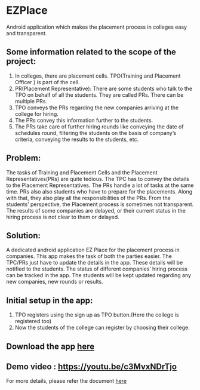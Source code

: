 # EZPlace
Android application which makes the placement process in colleges easy and transparent.

## Some information related to the scope of the project:
1. In colleges, there are placement cells. TPO(Training and Placement Officer ) is part of the cell. 
2. PR(Placement Representative): There are some students who talk to the TPO on behalf 
of all the students. They are called PRs. There can be multiple PRs.
3. TPO conveys the PRs regarding the new companies arriving at the college for hiring.
4. The PRs convey this information further to the students. 
5. The PRs take care of further hiring rounds like conveying the date of schedules round, 
filtering the students on the basis of company’s criteria, conveying the results to the students, etc.

## Problem:
The tasks of Training and Placement Cells and the Placement Representatives(PRs) are quite tedious. 
The TPC has to convey the details to the Placement Representatives. The PRs handle a lot of tasks at 
the same time. PRs also also students who have to prepare for the placements. Along with that, they 
also play all the responsibilities of the PRs.
From the students’ perspective, the Placement process is sometimes not transparent. The results of some
companies are delayed, or their current status in the hiring process is not clear to them or delayed. 

## Solution:
A dedicated android application EZ Place for the placement process in companies. This app makes the 
task of both the parties easier. The TPC/PRs just have to update the details in the app. These details
will be notified to the students. The status of different companies’ hiring process can be tracked in 
the app. The students will be kept updated regarding any new companies, new rounds or results. 

## Initial setup in the app:
1. TPO registers using the sign up as TPO button.(Here the college is registered too)
2. Now the students of the college can register by choosing their college.

## Download the app <a href="https://drive.google.com/file/d/1iqnJUGewZIM1sbPSeH-9AuGu29BHWJIA/view?usp=sharing" target="_blank">here</a>

## Demo video : https://youtu.be/c3MvxNDrTjo

For more details, please refer the document <a href="https://docs.google.com/document/d/1x_TaXbmFrVAMO1qJbYWGWiiYCg7ISGR-vHFbN1cBPR8/edit?usp=sharing
" target="_blank">here</a>

